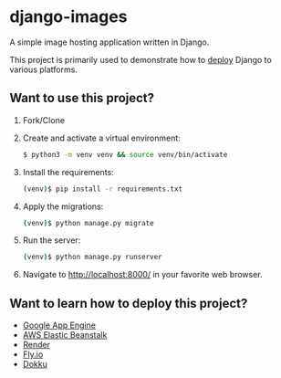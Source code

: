# django-images

A simple image hosting application written in Django.

This project is primarily used to demonstrate how to [deploy](https://github.com/devluanga/imagesOnweb.git#want-to-learn-how-to-deploy-this-project) Django to various platforms.

## Want to use this project?

1. Fork/Clone

2. Create and activate a virtual environment:

    ```sh
    $ python3 -m venv venv && source venv/bin/activate
    ```

3. Install the requirements:

    ```sh
    (venv)$ pip install -r requirements.txt
    ```

4. Apply the migrations:

    ```sh
    (venv)$ python manage.py migrate
    ```

5. Run the server:

    ```sh
    (venv)$ python manage.py runserver
    ```
    
 6. Navigate to [http://localhost:8000/](http://localhost:8000/) in your favorite web browser.

## Want to learn how to deploy this project?

- [Google App Engine](https://testdriven.io/blog/django-gae/)
- [AWS Elastic Beanstalk](https://testdriven.io/blog/django-elastic-beanstalk/)
- [Render](https://testdriven.io/blog/django-render/)
- [Fly.io](https://testdriven.io/blog/django-fly/)
- [Dokku](https://testdriven.io/blog/django-dokku/)


